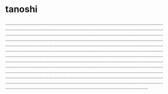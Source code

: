 # tanoshi
................................................................................................................................................................................................................................................................................................................................................................................................................................................................................................................................................................................................................................................................................................................................................................................................................................................................................................................................................................................................................................................................................................................................................................................................................................................................................................................................................................................................................................................................................................................................................................................................................................................................